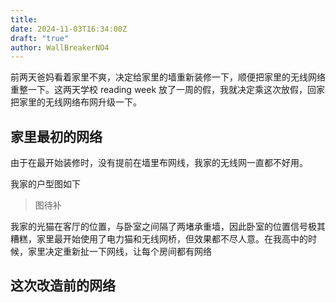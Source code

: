 ```yaml
---
title: 
date: 2024-11-03T16:34:00Z
draft: "true"
author: WallBreakerNO4
---
```


前两天爸妈看着家里不爽，决定给家里的墙重新装修一下，顺便把家里的无线网络重整一下。这两天学校 reading week 放了一周的假，我就决定乘这次放假，回家把家里的无线网络布网升级一下。

## 家里最初的网络

由于在最开始装修时，没有提前在墙里布网线，我家的无线网一直都不好用。

我家的户型图如下

> 图待补

我家的光猫在客厅的位置，与卧室之间隔了两堵承重墙，因此卧室的位置信号极其糟糕，家里最开始使用了电力猫和无线网桥，但效果都不尽人意。在我高中的时候，家里决定重新扯一下网线，让每个房间都有网络

## 这次改造前的网络

